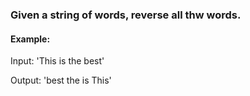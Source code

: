 ### Given a string of words, reverse all thw words.

#### Example:

Input: 'This is the best'

Output: 'best the is This'
